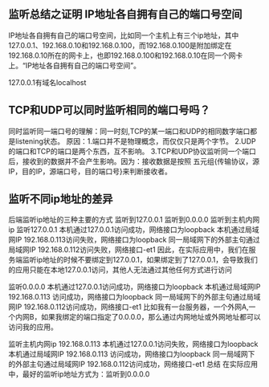 ## 监听总结之证明 IP地址各自拥有自己的端口号空间
IP地址各自拥有自己的端口号空间，比如同一个主机上有三个ip地址，其中127.0.0.1、192.168.0.10和192.168.0.100，而192.168.0.100是附加绑定在192.168.0.10所在的网卡上，也即192.168.0.100和192.168.0.10在同一个网卡上。“IP地址各自拥有自己的端口号空间”。

127.0.0.1有域名localhost
## TCP和UDP可以同时监听相同的端口号吗？
同时监听同一端口号的理解：同一时刻,TCP的某一端口和UDP的相同数字端口都是listening状态。
原因：1.端口并不是物理概念，而仅仅只是两个字节。
2.UDP的端口和TCP的端口是两个东西，互不影响。
3.TCP和UDP协议监听同一个端口后，接收到的数据并不会产生影响。因为：接收数据是按照 五元组{传输协议，源IP，目的IP，源端口号，目的端口号}来判断接收者。

## 监听不同ip地址的差异
后端监听ip地址的三种主要的方式
监听到127.0.0.1
监听到0.0.0.0
监听到主机内网ip
监听127.0.0.1
本机通过127.0.0.1访问成功，网络接口为loopback
本机通过局域网IP 192.168.0.113访问失败，网络接口为loopback
同一局域网下的外部主句通过局域网IP 192.168.0.112访问失败，网络接口-et1
因此，在实际应用中，我们在服务端监听ip地址的时候不要绑定到127.0.0.1，如果绑定到了127.0.0.1，会导致我们的应用只能在本地127.0.0.1访问，其他人无法通过其他任何方式进行访问

监听0.0.0.0
本机通过127.0.0.1访问成功，网络接口为loopback
本机通过局域网IP 192.168.0.113 访问成功，网络接口为loopback
同一局域网下的外部主句通过局域网IP 192.168.0.112访问成功，网络接口-et1
比如我有一台服务器，一个外网A,一个内网B，如果我绑定的端口指定了0.0.0.0，那么通过内网地址或外网地址都可以访问我的应用。

监听主机内网ip 192.168.0.113
本机通过127.0.0.1访问失败，网络接口为loopback
本机通过局域网IP 192.168.0.113 访问成功，网络接口为loopback
同一局域网下的外部主句通过局域网IP 192.168.0.112访问成功，网络接口-et1
总结
在实际应用中，最好的监听ip地址方式为：监听到0.0.0.0